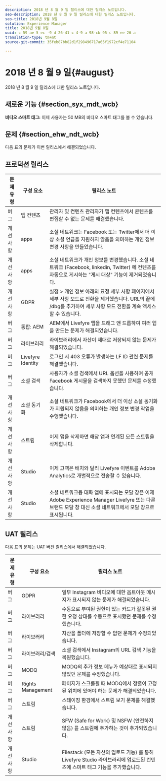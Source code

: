 ```yaml
---
description: 2018 년 8 월 9 일 릴리스에 대한 릴리스 노트입니다.
seo-description: 2018 년 8 월 9 일 릴리스에 대한 릴리스 노트입니다.
seo-title: 2018년 9월 8일
solution: Experience Manager
title: 2018년 9월 8일
uuid: c 59 ae 5 ec -9 d 26-41 c 4-9 a 98-cb 95 c 89 ee 26 a
translation-type: tm+mt
source-git-commit: 35feb87bb82d1f298496717a65f1972cf4e71104

---
```



# 2018 년 8 월 9 일{#august}

2018 년 8 월 9 일 릴리스에 대한 릴리스 노트입니다.

## 새로운 기능 {#section_syx_mdt_wcb}

**비디오 스마트 태그:** 이제 사용자는 50 MB의 비디오 스마트 태그를 볼 수 있습니다.

## 문제 {#section_ehw_ndt_wcb}

다음 표의 문제가 이번 릴리스에서 해결되었습니다.

## 프로덕션 릴리스

| **문제 유형** | **구성 요소** | **릴리스 노트** |
|---|---|---|
| 버그 | 앱 컨텐츠 | 관리자 및 컨텐츠 관리자가 앱 컨텐츠에서 콘텐츠를 편집할 수 없는 문제를 해결했습니다. |
| 개선 사항 | apps | 소셜 네트워크는 Facebook 또는 Twitter에서 더 이상 소셜 언급을 지원하지 않음을 의미하는 개인 정보 변경 사항을 만들었습니다. |
| 개선 사항 | apps | 소셜 네트워크가 개인 정보를 변경했습니다. 소셜 네트워크 (Facebook, linkedin, Twitter) 에 컨텐츠를 자동으로 게시하는 "게시 대상" 기능이 제거되었습니다. |
| 개선 사항 | GDPR | 설정 > 개인 정보 아래의 요청 세부 사항 페이지에서 세부 사항 모드로 전환을 제거했습니다. URL의 끝에 /dbg를 추가하여 세부 사항 모드 전환을 계속 액세스할 수 있습니다. |
| 버그 | 통합: AEM | AEM에서 Livefyre 앱을 드래그 앤 드롭하여 여러 앱을 만드는 문제가 해결되었습니다. |
| 버그 | 라이브러리 | 라이브러리에서 자산이 제대로 저장되지 않는 문제가 해결되었습니다. |
| 버그 | Livefyre Identity | 로그인 시 403 오류가 발생하는 LF ID 관련 문제를 해결했습니다. |
| 버그 | 소셜 검색 | 사용자가 소셜 검색에서 URL 옵션을 사용하여 공개 Facebook 게시물을 검색하지 못했던 문제를 수정했습니다. |
| 개선 사항 | 소셜 동기화 | 소셜 네트워크가 Facebook에서 더 이상 소셜 동기화가 지원되지 않음을 의미하는 개인 정보 변경 작업을 수행했습니다. |
| 개선 사항 | 스트림 | 이제 앱을 삭제하면 해당 앱과 연계된 모든 스트림을 삭제합니다. |
| 개선 사항 | Studio | 이제 고객은 배치와 달리 Livefyre 이벤트를 Adobe Analytics로 개별적으로 전송할 수 있습니다. |
| 개선 사항 | Studio | 소셜 네트워크용 대화 앱에 표시되는 모달 창은 이제 Adobe Experience Manager Livefyre 또는 다른 브랜드 모달 창 대신 소셜 네트워크에서 모달 창으로 표시됩니다. |

## UAT 릴리스

다음 표의 문제는 UAT 버전 릴리스에서 해결되었습니다.

| **문제 유형** | **구성 요소** | **릴리스 노트** |
|---|---|---|
| 버그 | GDPR | 일부 Instagram 비디오에 대한 옵트아웃 메시지가 표시되지 않는 문제가 해결되었습니다. |
| 버그 | 라이브러리 | 수동으로 부여된 권한이 있는 카드가 잘못된 권한 요청 상태를 수동으로 표시했던 문제를 수정했습니다. |
| 버그 | 라이브러리 | 자산을 폴더에 저장할 수 없던 문제가 수정되었습니다. |
| 버그 | 라이브러리/검색 | 소셜 검색에서 Instagram의 URL 검색 기능을 복원했습니다. |
| 버그 | MODQ | MODQ의 추가 정보 메뉴가 예상대로 표시되지 않았던 문제를 수정했습니다. |
| 버그 | Rights Management | 페이지가 스크롤될 때 MODQ에서 정렬이 고정된 위치에 있어야 하는 문제가 해결되었습니다. |
| 버그 | 스트림 | 스테이징 환경에서 스트림 보기 문제를 해결했습니다. |
| 개선 사항 | 스트림 | SFW (Safe for Work) 및 NSFW (안전하지 않음) 를 스트림에 추가하는 것이 추가되었습니다. |
| 개선 사항 | Studio | Filestack (모든 자산의 업로드 기능) 를 통해 Livefyre Studio 라이브러리에 업로드된 컨텐츠에 스마트 태그 기능을 추가했습니다. |

